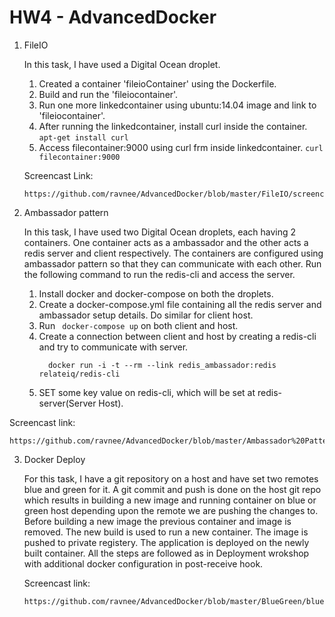 # HW4 - AdvancedDocker

1.  FileIO

    In this task, I have used a Digital Ocean droplet. 
    1.  Created a container 'fileioContainer' using the Dockerfile.
    2.  Build and run the 'fileiocontainer'.
    3.  Run one more linkedcontainer using ubuntu:14.04 image and link to 'fileiocontainer'.
    4.  After running the linkedcontainer, install curl inside the container.
        ``` apt-get install curl ```
    5.  Access filecontainer:9000 using curl frm inside linkedcontainer.
        ``` curl filecontainer:9000 ```
    
    Screencast Link:
    ```
    https://github.com/ravnee/AdvancedDocker/blob/master/FileIO/screencast.mp4
    ```
    
2.  Ambassador pattern
    
    In this task, I have used two Digital Ocean droplets, each having 2 containers. One container acts as a ambassador and the other acts a redis server and client respectively.
The containers are configured using ambassador pattern so that they can communicate with each other.
Run the following command to run the redis-cli and access the server.
    1.  Install docker and docker-compose on both the droplets. 
    2.  Create a docker-compose.yml file containing all the redis server and ambassador setup details. Do similar for client host.
    3.  Run ``` docker-compose up``` on both client and host. 
    4.  Create a connection between client and host by creating a redis-cli and try to communicate with server.
        ```
          docker run -i -t --rm --link redis_ambassador:redis relateiq/redis-cli
        ```
    5.  SET some key value on redis-cli, which will be set at redis-server(Server Host).
  
  Screencast link:
  ```
  https://github.com/ravnee/AdvancedDocker/blob/master/Ambassador%20Pattern/Screencast.mp4
  ```
3.  Docker Deploy
    
    For this task, I have a git repository on a host and have set two remotes blue and green for it. 
A git commit and push is done on the host git repo which results in building a new image and running container on blue or green host depending upon the remote we are pushing the changes to.
Before building a new image the previous container and image is removed. The new build is used to run a new container. The image is pushed to private registery.
The application is deployed on the newly built container.
All the steps are followed as in Deployment wrokshop with additional docker configuration in post-receive hook.

    Screencast link:
    ```
    https://github.com/ravnee/AdvancedDocker/blob/master/BlueGreen/blueGreenScreenCast.mp4
    ```
